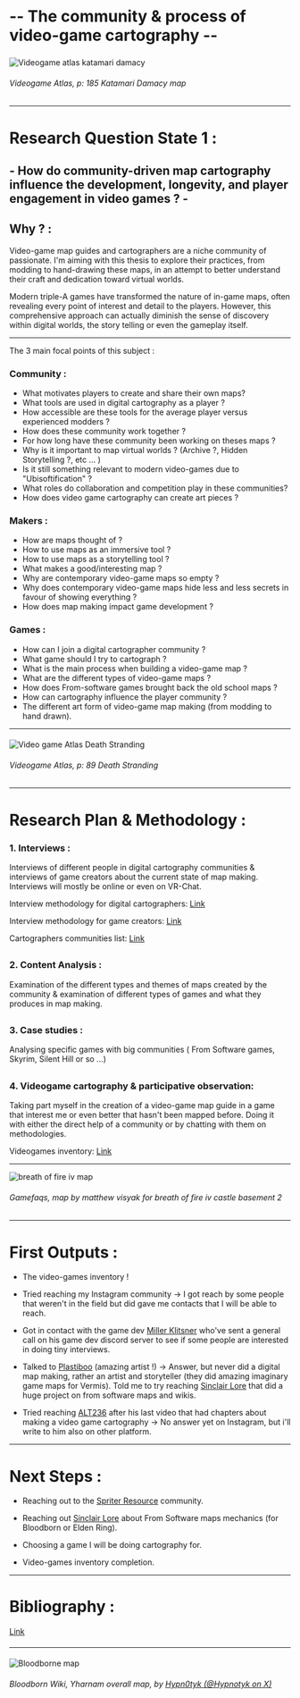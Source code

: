 # -- The community & process of video-game cartography --

###

![Videogame atlas katamari damacy](img/Videogame-atlas-p185-katamari-damacy.jpg)

###### Videogame Atlas, p: 185 Katamari Damacy map
###
---
# Research Question State 1 :

## - How do community-driven map cartography influence the development, longevity, and player engagement in video games ? -

####

## Why ? :

Video-game map guides and cartographers are a niche community of passionate. I'm aiming with this thesis to explore their practices, from modding to hand-drawing these maps, in an attempt to better understand their craft and dedication toward virtual worlds.

Modern triple-A games have transformed the nature of in-game maps, often revealing every point of interest and detail to the players. However, this comprehensive approach can actually diminish the sense of discovery within digital worlds, the story telling or even the gameplay itself.

---

The 3 main focal points of this subject : 

### Community :

- What motivates players to create and share their own maps?
- What tools are used in digital cartography as a player ?
- How accessible are these tools for the average player versus experienced modders ?
- How does these community work together ?
- For how long have these community been working on theses maps ?
- Why is it important to map virtual worlds ? (Archive ?, Hidden Storytelling ?, etc ... )
- Is it still something relevant to modern video-games due to "Ubisoftification" ?
- What roles do collaboration and competition play in these communities?
- How does video game cartography can create art pieces ?

### Makers :

- How are maps thought of ?
- How to use maps as an immersive tool ?
- How to use maps as a storytelling tool ?
- What makes a good/interesting map ?
- Why are contemporary video-game maps so empty ?
- Why does contemporary video-game maps hide less and less secrets in favour of showing everything ?
- How does map making impact game development ?

### Games :

- How can I join a digital cartographer community ?
- What game should I try to cartograph ?
- What is the main process when building a video-game map ?
- What are the different types of video-game maps ?
- How does From-software games brought back the old school maps ?
- How can cartography influence the player community ?
- The different art form of video-game map making (from modding to hand drawn).

---
####

![Video game Atlas Death Stranding](img/Videogame-atlas-p89-death-srtranding.png)

###### Videogame Atlas, p: 89 Death Stranding

---
# Research Plan & Methodology :

####

### 1. Interviews : 

Interviews of different people in digital cartography communities & interviews of game creators about the current state of map making.
Interviews will mostly be online or even on VR-Chat.

Interview methodology for digital cartographers: [Link](https://github.com/chap0ng/md-master-thesis/tree/main/METHOD/24.05.26-interview-comunity)

Interview methodology for game creators: [Link](https://github.com/chap0ng/md-master-thesis/tree/main/METHOD/24.05.29-interview-game-dev)

Cartographers communities list: [Link](https://github.com/chap0ng/md-master-thesis/tree/main/DATA/24.05.16-communities-list)
##

### 2. Content Analysis : 

Examination of the different types and themes of maps created by the community & examination of different types of games and what they produces in map making.

##
### 3. Case studies :

Analysing specific games with big communities ( From Software games, Skyrim, Silent Hill or so ...)

##
### 4. Videogame cartography & participative observation: 

Taking part myself in the creation of a video-game map guide in a game that interest me or even better that hasn't been mapped before. Doing it with either the direct help of a community or by chatting with them on methodologies.

Videogames inventory: [Link](https://github.com/chap0ng/md-master-thesis/tree/main/DATA/24.05.15-videogames-inventory)

---

![breath of fire iv map](img/in-gamefaqs-by-matthew-visyak-for-breath-of-fire-iv-castle-basement-2.jpg)

###### Gamefaqs, map by matthew visyak for breath of fire iv castle basement 2

---
# First Outputs : 

- The video-games inventory !

- Tried reaching my Instagram community -> I got reach by some people that weren't in the field but did gave me contacts that I will be able to reach.

- Got in contact with the game dev [Miller Klitsner](https://millerklitsner.com/) who've sent a general call on his game dev discord server to see if some people are interested in doing tiny interviews.

- Talked to [Plastiboo](https://www.instagram.com/plastiboo/) (amazing artist !) -> Answer, but never did a digital map making, rather an artist and storyteller (they did amazing imaginary game maps for Vermis). Told me to try reaching [Sinclair Lore](https://www.youtube.com/@SinclairLore/featured) that did a huge project on from software maps and wikis.

- Tried reaching [ALT236](https://www.youtube.com/@ALT236) after his last video that had chapters about making a video game cartography -> No answer yet on Instagram, but i'll write to him also on other platform.

---
# Next Steps :

- Reaching out to the [Spriter Resource](https://www.spriters-resource.com/) community.

- Reaching out [Sinclair Lore](https://www.youtube.com/@SinclairLore/featured) about From Software maps mechanics (for Bloodborn or Elden Ring).

- Choosing a game I will be doing cartography for.

- Video-games inventory completion.

---
# Bibliography :

[Link](https://github.com/chap0ng/md-master-thesis/tree/main/DATA/24.05.16-bibliography)

####
--- 
####

![Bloodborne map](img/Bloodborne-Map-no-Lanterns-by-Hypn0tyk.jpg)

###### Bloodborn Wiki, Yharnam overall map, by _[Hypn0tyk (@Hypnotyk on X)](https://twitter.com/Hypn0tyk)_
###